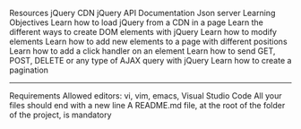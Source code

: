 Resources
jQuery CDN
jQuery API Documentation
Json server
Learning Objectives
Learn how to load jQuery from a CDN in a page
Learn the different ways to create DOM elements with jQuery
Learn how to modify elements
Learn how to add new elements to a page with different positions
Learn how to add a click handler on an element
Learn how to send GET, POST, DELETE or any type of AJAX query with jQuery
Learn how to create a pagination
<hr>
Requirements
Allowed editors: vi, vim, emacs, Visual Studio Code
All your files should end with a new line
A README.md file, at the root of the folder of the project, is mandatory
